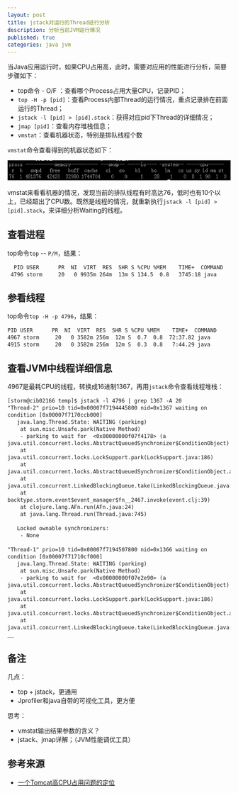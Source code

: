 ```yaml
---
layout: post
title: jstack对运行的Thread进行分析
description: 分析当前JVM运行情况
published: true
categories: java jvm
---
```



当Java应用运行时，如果CPU占用高，此时，需要对应用的性能进行分析，简要步骤如下：

* top命令 - O/F ：查看哪个Process占用大量CPU，记录PID；
* `top -H -p [pid]`：查看Process内部Thread的运行情况，重点记录排在前面运行的Thread；
* `jstack -l [pid] > [pid].stack`：获得对应pid下Thread的详细情况；
* `jmap [pid]`：查看内存堆栈信息；
* `vmstat`：查看机器状态，特别是排队线程个数

`vmstat`命令查看得到的机器状态如下：

![](/images/jstack-thread-analysis/vmstat.png)

vmstat来看看机器的情况，发现当前的排队线程有时高达76，低时也有10个以上，已经超出了CPU数。既然是线程的情况，就重新执行`jstack -l [pid] > [pid].stack`，来详细分析Waiting的线程。

## 查看进程

top命令`top` -- `P/M`，结果：

	  PID USER      PR  NI  VIRT  RES  SHR S %CPU %MEM    TIME+  COMMAND                                                                   
	 4796 storm     20   0 9935m 264m  13m S 134.5  0.8   3745:18 java  

## 参看线程

top命令`top -H -p 4796`，结果：

	PID USER      PR  NI  VIRT  RES  SHR S %CPU %MEM    TIME+  COMMAND                                                                     
	4967 storm     20   0 3582m 256m  12m S  0.7  0.8  72:37.82 java
	4915 storm     20   0 3582m 256m  12m S  0.3  0.8   7:44.29 java      

	
## 查看JVM中线程详细信息

4967是最耗CPU的线程，转换成16进制1367，再用`jstack`命令查看线程堆栈：

	[storm@cib02166 temp]$ jstack -l 4796 | grep 1367 -A 20 
	"Thread-2" prio=10 tid=0x00007f7194445800 nid=0x1367 waiting on condition [0x00007f7170ccb000]
	   java.lang.Thread.State: WAITING (parking)
		at sun.misc.Unsafe.park(Native Method)
		- parking to wait for  <0x00000000f07f4178> (a java.util.concurrent.locks.AbstractQueuedSynchronizer$ConditionObject)
		at java.util.concurrent.locks.LockSupport.park(LockSupport.java:186)
		at java.util.concurrent.locks.AbstractQueuedSynchronizer$ConditionObject.await(AbstractQueuedSynchronizer.java:2043)
		at java.util.concurrent.LinkedBlockingQueue.take(LinkedBlockingQueue.java:442)
		at backtype.storm.event$event_manager$fn__2467.invoke(event.clj:39)
		at clojure.lang.AFn.run(AFn.java:24)
		at java.lang.Thread.run(Thread.java:745)

	   Locked ownable synchronizers:
		- None

	"Thread-1" prio=10 tid=0x00007f7194507800 nid=0x1366 waiting on condition [0x00007f71710cf000]
	   java.lang.Thread.State: WAITING (parking)
		at sun.misc.Unsafe.park(Native Method)
		- parking to wait for  <0x00000000f07e2e90> (a java.util.concurrent.locks.AbstractQueuedSynchronizer$ConditionObject)
		at java.util.concurrent.locks.LockSupport.park(LockSupport.java:186)
		at java.util.concurrent.locks.AbstractQueuedSynchronizer$ConditionObject.await(AbstractQueuedSynchronizer.java:2043)
		at java.util.concurrent.LinkedBlockingQueue.take(LinkedBlockingQueue.java:442)  __
	

## 备注

几点：

* top + jstack，更通用
* Jprofiler和java自带的可视化工具，更方便










思考：

* vmstat输出结果参数的含义？
* jstack、jmap详解；（JVM性能调优工具）














## 参考来源

* [一个Tomcat高CPU占用问题的定位][一个Tomcat高CPU占用问题的定位]















[NingG]:    http://ningg.github.com  "NingG"

[一个Tomcat高CPU占用问题的定位]:		http://www.jmatrix.org/java/771.html









